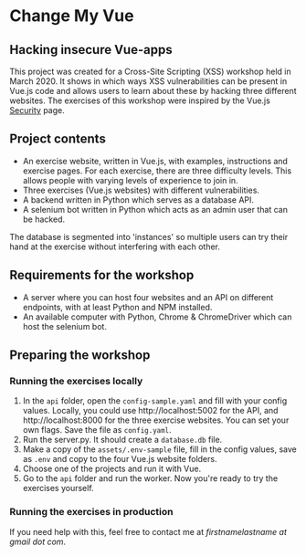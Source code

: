 # Change My Vue

## Hacking insecure Vue-apps

This project was created for a Cross-Site Scripting (XSS) workshop held in March 2020.
It shows in which ways XSS vulnerabilities can be present in Vue.js code and allows users to learn about these by hacking three different websites.
The exercises of this workshop were inspired by the Vue.js [Security](https://vuejs.org/v2/guide/security.html) page.

## Project contents

- An exercise website, written in Vue.js, with examples, instructions and exercise pages.
  For each exercise, there are three difficulty levels. This allows people with varying levels of experience to join in.
- Three exercises (Vue.js websites) with different vulnerabilities.
- A backend written in Python which serves as a database API.
- A selenium bot written in Python which acts as an admin user that can be hacked.

The database is segmented into 'instances' so multiple users can try their hand at the exercise without interfering with each other.

## Requirements for the workshop

- A server where you can host four websites and an API on different endpoints, with at least Python and NPM installed.
- An available computer with Python, Chrome & ChromeDriver which can host the selenium bot.

## Preparing the workshop

### Running the exercises locally

1. In the `api` folder, open the `config-sample.yaml` and fill with your config values. Locally, you could use http://localhost:5002 for the API, and http://localhost:8000 for the three exercise websites. You can set your own flags. Save the file as `config.yaml`.
2. Run the server.py. It should create a `database.db` file.
3. Make a copy of the `assets/.env-sample` file, fill in the config values, save as `.env` and copy to the four Vue.js website folders.
4. Choose one of the projects and run it with Vue.
5. Go to the `api` folder and run the worker. Now you're ready to try the exercises yourself.

### Running the exercises in production

If you need help with this, feel free to contact me at *firstnamelastname at gmail dot com*.


